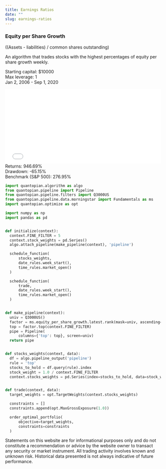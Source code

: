 ```yaml
---
title: Earnings Ratios
date: ""
slug: earnings-ratios
---
```


### Equity per Share Growth

<div>
  <p>((Assets - liabilities) / common shares outstanding)</p>
  <p class="mb4">
    An algorithm that trades stocks with the highest percentages of equity per
    share growth weekly.
  </p>
  <div class="clearfix">
    <p class="date mt0">
      Starting capital: $10000
      <br />
      Max leverage: 1<br />
      Jan 2, 2006 - Sep 1, 2020
    </p>
  </div>
  <div class="clearfix mb4a">
    <div class="relative ml0 xs-col xs-col-9">
      <div class="border-box pr2a">
        <iframe
          width="100%"
          height="240px"
          frameborder="0"
          scrolling="no"
          src="//plotly.com/~ayako0/112.embed?link=false&modebar=false&logo=false"
        ></iframe>
      </div>
    </div>
    <div class="relative ml0 xs-col xs-col-3 mt-s">
      <div class="border-box">
        <div class="flex bt pt1 pb3">
          <div class="notes">
            Returns: 946.69%
            <br />
            Drawdown: -65.15%
          </div>
          <div class="push pl1">
            <span class="lg" />
          </div>
        </div>
        <div class="flex bt pt1 pb3">
          <div class="notes">Benchmark (S&P 500): 276.95%</div>
          <div class="push pl1">
            <span class="lh" />
          </div>
        </div>
      </div>
    </div>
  </div>
  <div class="clearfix mb4">

```python
import quantopian.algorithm as algo
from quantopian.pipeline import Pipeline
from quantopian.pipeline.filters import Q3000US
from quantopian.pipeline.data.morningstar import Fundamentals as ms
import quantopian.optimize as opt

import numpy as np
import pandas as pd


def initialize(context):
  context.FINE_FILTER = 5
  context.stock_weights = pd.Series()
  algo.attach_pipeline(make_pipeline(context), 'pipeline')

  schedule_function(
      stocks_weights,
      date_rules.week_start(),
      time_rules.market_open()
  )

  schedule_function(
      trade,
      date_rules.week_start(),
      time_rules.market_open()
  )


def make_pipeline(context):
  univ = Q3000US()
  factor = ms.equity_per_share_growth.latest.rank(mask=univ, ascending=False)
  top = factor.top(context.FINE_FILTER)
  pipe = Pipeline(
      columns={'top': top}, screen=univ)
  return pipe


def stocks_weights(context, data):
  df = algo.pipeline_output('pipeline')
  rule = 'top'
  stocks_to_hold = df.query(rule).index
  stock_weight = 1.0 / context.FINE_FILTER
  context.stocks_weights = pd.Series(index=stocks_to_hold, data=stock_weight)


def trade(context, data):
  target_weights = opt.TargetWeights(context.stocks_weights)

  constraints = []
  constraints.append(opt.MaxGrossExposure(1.0))

  order_optimal_portfolio(
      objective=target_weights,
      constraints=constraints
  )
```

  </div>
  <div class="clearfix mb4">
    <div class="md-col-8">
      <div class="footnotes">
        Statements on this website are for informational purposes only and do
        not constitute a recommendation or advice by the website owner to
        transact any security or market instrument. All trading activity
        involves known and unknown risk. Historical data presented is not always
        indicative of future performance.
      </div>
    </div>
  </div>
</div>
